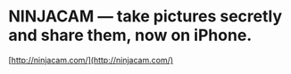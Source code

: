 <!--
id: 446173639
link: http://tumblr.atmos.org/post/446173639/ninjacam-take-pictures-secretly-and-share-them-now
slug: ninjacam-take-pictures-secretly-and-share-them-now
date: Sat Mar 13 2010 14:07:00 GMT-0800 (PST)
publish: 2010-03-013
tags: 
title: NINJACAM — take pictures secretly and share them, now on iPhone.
-->


NINJACAM — take pictures secretly and share them, now on iPhone.
================================================================

[http://ninjacam.com/](http://ninjacam.com/)

